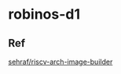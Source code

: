 # robinos-d1

## Ref
[sehraf/riscv-arch-image-builder](https://github.com/sehraf/riscv-arch-image-builder)
